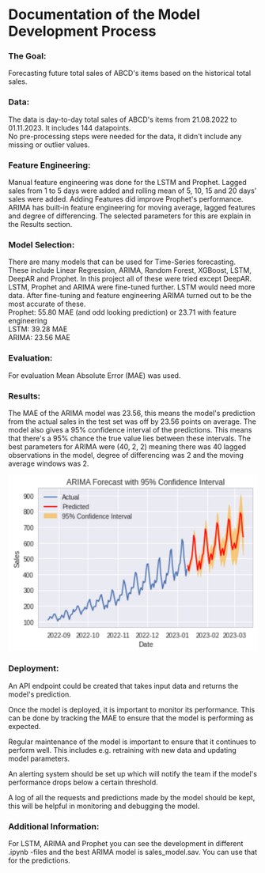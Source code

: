 # Documentation of the Model Development Process

### The Goal:
Forecasting future total sales of ABCD's items based on the historical total sales.

### Data:  
The data is day-to-day total sales of ABCD's items from 21.08.2022 to 01.11.2023. It includes 144 datapoints.  
No pre-processing steps were needed for the data, it didn't include any missing or outlier values.  

### Feature Engineering:  
Manual feature engineering was done for the LSTM and Prophet. Lagged sales from 1 to 5 days were added and rolling mean of 5, 10, 15 and 20 days' sales were added. Adding Features did improve Prophet's performance. ARIMA has built-in feature engineering for moving average, lagged features and degree of differencing. The selected parameters for this are explain in the Results section.

### Model Selection:
There are many models that can be used for Time-Series forecasting. These include Linear Regression, ARIMA, Random Forest, XGBoost,
LSTM, DeepAR and Prophet. In this project all of these were tried except DeepAR. LSTM, Prophet and ARIMA were fine-tuned further. LSTM would need more data. After fine-tuning and feature engineering ARIMA turned out to be the most accurate of these.  
Prophet: 55.80 MAE (and odd looking prediction) or 23.71 with feature engineering  
LSTM: 39.28 MAE  
ARIMA: 23.56 MAE  

### Evaluation:
For evaluation Mean Absolute Error (MAE) was used.

### Results:
The MAE of the ARIMA model was 23.56, this means the model's prediction from the actual sales in the test set was off by 23.56 points on average. The model also gives a 95% confidence interval of the predictions. This means that there's a 95% chance the true value lies between these intervals. The best parameters for ARIMA were (40, 2, 2) meaning there was 40 lagged observations in the model, degree of differencing was 2 and the moving average windows was 2.

![Predictions](best_model_lineplot.png)

### Deployment:
An API endpoint could be created that takes input data and returns the model's prediction.

Once the model is deployed, it is important to monitor its performance. This can be done by tracking the MAE to ensure that the model is performing as expected.

Regular maintenance of the model is important to ensure that it continues to perform well. This includes e.g. retraining with new data and updating model parameters.

An alerting system should be set up which will notify the team if the model's performance drops below a certain threshold.

A log of all the requests and predictions made by the model should be kept, this will be helpful in monitoring and debugging the model.

### Additional Information:
For LSTM, ARIMA and Prophet you can see the development in different .ipynb -files and the best ARIMA model is sales_model.sav. You can use that for the predictions.
